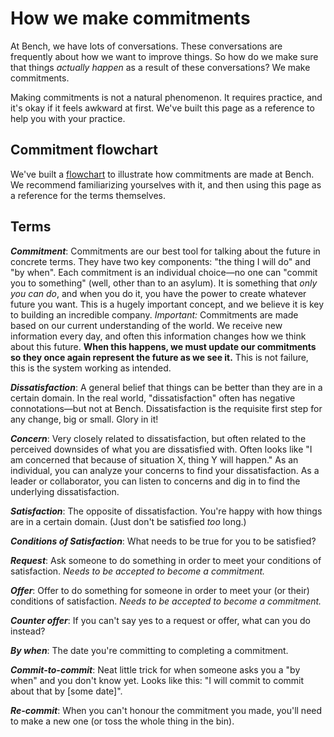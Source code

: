 # How we make commitments

At Bench, we have lots of conversations. These conversations are frequently about how we want to improve things. So how do we make sure that things _actually happen_ as a result of these conversations? We make commitments.

Making commitments is not a natural phenomenon. It requires practice, and it's okay if it feels awkward at first. We've built this page as a reference to help you with your practice.

## Commitment flowchart

We've built a [flowchart](https://miro.com/app/board/o9J_lwSXARg=/) to illustrate how commitments are made at Bench. We recommend familiarizing yourselves with it, and then using this page as a reference for the terms themselves.

## Terms

**_Commitment_**: Commitments are our best tool for talking about the future in concrete terms. They have two key components: "the thing I will do" and "by when". Each commitment is an individual choice—no one can "commit you to something" (well, other than to an asylum). It is something that _only you can do_, and when you do it, you have the power to create whatever future you want. This is a hugely important concept, and we believe it is key to building an incredible company. *Important:* Commitments are made based on our current understanding of the world. We receive new information every day, and often this information changes how we think about this future. **When this happens, we must update our commitments so they once again represent the future as we see it.** This is not failure, this is the system working as intended.

**_Dissatisfaction_**: A general belief that things can be better than they are in a certain domain. In the real world, "dissatisfaction" often has negative connotations—but not at Bench. Dissatisfaction is the requisite first step for any change, big or small. Glory in it!

**_Concern_**: Very closely related to dissatisfaction, but often related to the perceived downsides of what you are dissatisfied with. Often looks like "I am concerned that because of situation X, thing Y will happen." As an individual, you can analyze your concerns to find your dissatisfaction. As a leader or collaborator, you can listen to concerns and dig in to find the underlying dissatisfaction.

**_Satisfaction_**: The opposite of dissatisfaction. You're happy with how things are in a certain domain. (Just don't be satisfied _too_ long.)

**_Conditions of Satisfaction_**: What needs to be true for you to be satisfied?

**_Request_**: Ask someone to do something in order to meet your conditions of satisfaction. _Needs to be accepted to become a commitment._

**_Offer_**: Offer to do something for someone in order to meet your (or their) conditions of satisfaction. _Needs to be accepted to become a commitment._

**_Counter offer_**: If you can't say yes to a request or offer, what can you do instead?

**_By when_**: The date you're committing to completing a commitment.

**_Commit-to-commit_**: Neat little trick for when someone asks you a "by when" and you don't know yet. Looks like this: "I will commit to commit about that by [some date]". 

**_Re-commit_**: When you can't honour the commitment you made, you'll need to make a new one (or toss the whole thing in the bin).

